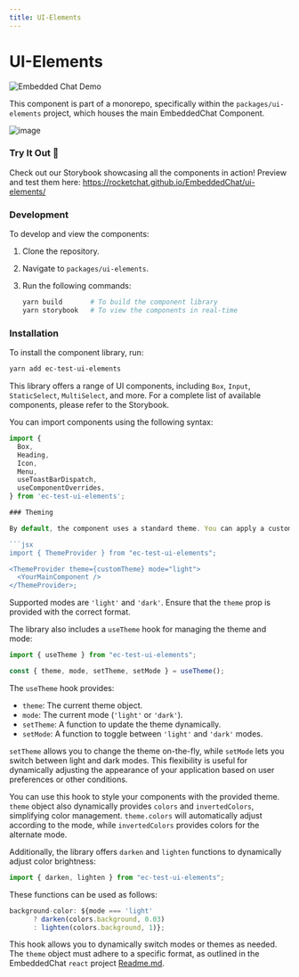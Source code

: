 ```yaml
---
title: UI-Elements
---
```


# UI-Elements

![Embedded Chat Demo](https://github.com/RocketChat/EmbeddedChat/assets/78961432/b85c7b8a-65e2-4a90-a843-f4072c942ac0)

This component is part of a monorepo, specifically within the `packages/ui-elements` project, which houses the main EmbeddedChat Component.

![image](https://github.com/user-attachments/assets/2fd76929-ce43-4bb3-8ea8-3a7318468923)

### Try It Out 🚀

Check out our Storybook showcasing all the components in action! Preview and test them here: https://rocketchat.github.io/EmbeddedChat/ui-elements/

### Development

To develop and view the components:

1. Clone the repository.
2. Navigate to `packages/ui-elements`.
3. Run the following commands:

   ```bash
   yarn build       # To build the component library
   yarn storybook   # To view the components in real-time
   ```

### Installation

To install the component library, run:

```bash
yarn add ec-test-ui-elements
```

This library offers a range of UI components, including `Box`, `Input`, `StaticSelect`, `MultiSelect`, and more. For a complete list of available components, please refer to the Storybook.

You can import components using the following syntax:

````jsx
import {
  Box,
  Heading,
  Icon,
  Menu,
  useToastBarDispatch,
  useComponentOverrides,
} from 'ec-test-ui-elements';

### Theming

By default, the component uses a standard theme. You can apply a custom theme and mode by importing `ThemeProvider` from `ec-test-ui-elements` and using it as follows:

```jsx
import { ThemeProvider } from "ec-test-ui-elements";

<ThemeProvider theme={customTheme} mode="light">
  <YourMainComponent />
</ThemeProvider>;
````

Supported modes are `'light'` and `'dark'`. Ensure that the `theme` prop is provided with the correct format.

The library also includes a `useTheme` hook for managing the theme and mode:

```jsx
import { useTheme } from "ec-test-ui-elements";

const { theme, mode, setTheme, setMode } = useTheme();
```

The `useTheme` hook provides:

- `theme`: The current theme object.
- `mode`: The current mode (`'light'` or `'dark'`).
- `setTheme`: A function to update the theme dynamically.
- `setMode`: A function to toggle between `'light'` and `'dark'` modes.

`setTheme` allows you to change the theme on-the-fly, while `setMode` lets you switch between light and dark modes. This flexibility is useful for dynamically adjusting the appearance of your application based on user preferences or other conditions.

You can use this hook to style your components with the provided theme. `theme` object also dynamically provides `colors` and `invertedColors`, simplifying color management. `theme.colors` will automatically adjust according to the mode, while `invertedColors` provides colors for the alternate mode.

Additionally, the library offers `darken` and `lighten` functions to dynamically adjust color brightness:

```jsx
import { darken, lighten } from "ec-test-ui-elements";
```

These functions can be used as follows:

```jsx
background-color: ${mode === 'light'
      ? darken(colors.background, 0.03)
      : lighten(colors.background, 1)};
```

This hook allows you to dynamically switch modes or themes as needed. The `theme` object must adhere to a specific format, as outlined in the EmbeddedChat `react` project [Readme.md](../Usage/theming.md).
